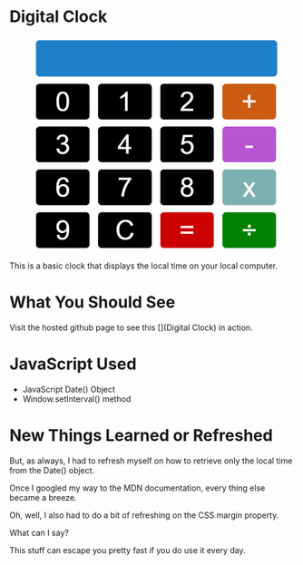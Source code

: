 # Digital Clock

![This image shows Digital Clock project](preview/javascipt-basic-calculator-768x576.png)

 This is a basic clock that displays the local time on your local computer.

# What You Should See
Visit the hosted github page to see this [](Digital Clock) in action.

# JavaScript Used
* JavaScript Date() Object
* Window.setInterval() method

# New Things Learned or Refreshed
But, as always, I had to refresh myself on how to retrieve only the local time from the Date() object.

Once I googled my way to the MDN documentation, every thing else became a breeze.

Oh, well, I also had to do a bit of refreshing on the CSS margin property.

What can I say?

This stuff can escape you pretty fast if you do use it every day.
